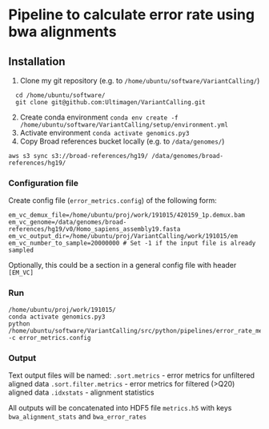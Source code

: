 # Pipeline to calculate error rate using bwa alignments

## Installation
1. Clone my git repository (e.g. to `/home/ubuntu/software/VariantCalling/`)
```
  cd /home/ubuntu/software/
  git clone git@github.com:Ultimagen/VariantCalling.git
```
2. Create conda environment `conda env create -f /home/ubuntu/software/VariantCalling/setup/environment.yml`
3. Activate environment `conda activate genomics.py3`
4. Copy Broad references bucket locally (e.g. to `/data/genomes/`)

`aws s3 sync s3://broad-references/hg19/ /data/genomes/broad-references/hg19/`



### Configuration file
Create config file (`error_metrics.config`) of the following form: 

```
em_vc_demux_file=/home/ubuntu/proj/work/191015/420159_1p.demux.bam
em_vc_genome=/data/genomes/broad-references/hg19/v0/Homo_sapiens_assembly19.fasta
em_vc_output_dir=/home/ubuntu/proj/VariantCalling/work/191015/em
em_vc_number_to_sample=20000000 # Set -1 if the input file is already sampled
```

Optionally, this could be a section in a general config file with header 
`[EM_VC]`

### Run
```
/home/ubuntu/proj/work/191015/
conda activate genomics.py3
python /home/ubuntu/software/VariantCalling/src/python/pipelines/error_rate_metrics_pipeline.py -c error_metrics.config
```

### Output
Text output files will be named: 
`.sort.metrics` - error metrics for unfiltered aligned data
`.sort.filter.metrics` - error metrics for filtered (>Q20) aligned data
`.idxstats` - alignment statistics

All outputs will be concatenated into HDF5 file `metrics.h5` with keys `bwa_alignment_stats` and `bwa_error_rates`

